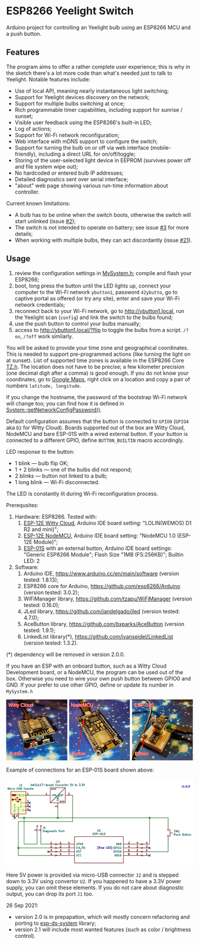 # ESP8266 Yeelight Switch
Arduino project for controlling an Yeelight bulb using an ESP8266 MCU and a push button.

## Features
The program aims to offer a rather complete user experience; this is why in the sketch there's a lot more code than what's needed just to talk to Yeelight. Notable features include:

* Use of local API, meaning nearly instantaneous light switching;
* Support for Yeelight devices discovery on the network;
* Support for multiple bulbs switching at once;
* Rich programmable timer capabilities, including support for sunrise / sunset;
* Visible user feedback using the ESP8266's built-in LED;
* Log of actions;
* Support for Wi-Fi network reconfiguration;
* Web interface with mDNS support to configure the switch;
* Support for turning the bulb on or off via web interface (mobile-friendly), including a direct URL for on/off/toggle;
* Storing of the user-selected light device in EEPROM (survives power off and file system wipe out);
* No hardcoded or entered bulb IP addresses;
* Detailed diagnostics sent over serial interface;
* "about" web page showing various run-time information about controller.

Current known limitations:
* A bulb has to be online when the switch boots, otherwise the switch will start unlinked (issue [#2](https://github.com/denis-stepanov/esp8266-yeelight-switch/issues/2));
* The switch is not intended to operate on battery; see issue [#3](https://github.com/denis-stepanov/esp8266-yeelight-switch/issues/3) for more details;
* When working with multiple bulbs, they can act discordantly (issue [#21](https://github.com/denis-stepanov/esp8266-yeelight-switch/issues/21)).

## Usage
 1. review the configuration settings in [MySystem.h](https://github.com/denis-stepanov/esp8266-yeelight-switch/blob/master/MySystem.h); compile and flash your ESP8266;
 2. boot, long press the button until the LED lights up, connect your computer to the Wi-Fi network `ybutton1`, password `42ybutto`, go to captive portal as offered (or try any site), enter and save your Wi-Fi network credentials;
 3. reconnect back to your Wi-Fi network, go to http://ybutton1.local, run the Yeelight scan (`config`) and link the switch to the bulbs found;
 4. use the push button to control your bulbs manually;
 5. access to http://ybutton1.local/?flip to toggle the bulbs from a script. `/?on`, `/?off` work similarly.

You will be asked to provide your time zone and geographical coordinates. This is needed to support pre-programmed actions (like turning the light on at sunset). List of supported time zones is available in the ESP8266 Core [TZ.h](https://github.com/esp8266/Arduino/blob/master/cores/esp8266/TZ.h). The location does not have to be precise; a few kilometer precision (one decimal digit after a comma) is good enough. If you do not know your coordinates, go to [Google Maps](https://maps.google.com), right click on a location and copy a pair of numbers `latitude, longitude`.

If you change the hostname, the password of the bootstrap Wi-Fi network will change too; you can find how it is defined in [System::getNetworkConfigPassword()](https://github.com/denis-stepanov/esp8266-yeelight-switch/blob/master/src/System.cpp).

Default configuration assumes that the button is connected to `GPIO0` (`GPIO4` aka `D2` for Witty Cloud). Boards supported out of the box are Witty Cloud, NodeMCU and bare ESP-01S with a wired external button. If your button is connected to a different GPIO, define `BUTTON_BUILTIN` macro accordingly.
 
LED response to the button:
 * 1 blink — bulb flip OK;
 * 1 + 2 blinks — one of the bulbs did not respond;
 * 2 blinks — button not linked to a bulb;
 * 1 long blink — Wi-Fi disconnected.
 
 The LED is constantly lit during Wi-Fi reconfiguration process.
 
 Prerequsites:
 1. Hardware: ESP8266. Tested with:
    1. [ESP-12E Witty Cloud](https://www.instructables.com/Witty-Cloud-Module-Adapter-Board/), Arduino IDE board setting: "LOLIN(WEMOS) D1 R2 and mini)";
    2. [ESP-12E NodeMCU](https://www.make-it.ca/nodemcu-details-specifications/), Arduino IDE board setting: "NodeMCU 1.0 (ESP-12E Module)";
    3. [ESP-01S](https://diyprojects.io/esp01-get-started-arduino-platformio-ide-module-choose-pinout/) with an external button, Arduino IDE board settings: "Generic ESP8266 Module"; Flash Size "1MB (FS:256KB)"; Builtin LED: 2
 2. Software:
    1. Arduino IDE, https://www.arduino.cc/en/main/software (version tested: 1.8.13);
    2. ESP8266 core for Arduino, https://github.com/esp8266/Arduino (version tested: 3.0.2);
    3. WiFiManager library, https://github.com/tzapu/WiFiManager (version tested: 0.16.0);
    4. JLed library, https://github.com/jandelgado/jled (version tested: 4.7.0);
    5. AceButton library, https://github.com/bxparks/AceButton (version tested: 1.9.1);
    6. LinkedList library(*), https://github.com/ivanseidel/LinkedList (version tested: 1.3.2).

(*) dependency will be removed in version 2.0.0.
 
 If you have an ESP with an onboard button, such as a Witty Cloud Development board, or a NodeMCU, the program can be used out of the box. Otherwise you need to wire your own push button between GPIO0 and GND. If your prefer to use other GPIO, define or update its number in `MySystem.h`
 
 ![boards](data/images/boards.png)
 
 Example of connections for an ESP-01S board shown above:
 
 ![esp-01s schematic](data/images/schematic-esp-01s.png)
 
 Here 5V power is provided via micro-USB connector `J2` and is stepped down to 3.3V using convertor `U2`. If you happened to have a 3.3V power supply, you can omit these elements. If you do not care about diagnostic output, you can drop its port `J1` too.
 
 26 Sep 2021:
 * version 2.0 is in prepapation, which will mostly concern refactoring and porting to [esp-ds-system](https://github.com/denis-stepanov/esp-ds-system) library;
 * version 2.1 will include most wanted features (such as color / brightness control).
